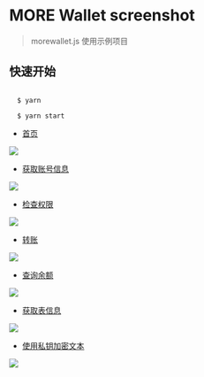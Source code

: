 # MORE Wallet screenshot

> morewallet.js 使用示例项目

## 快速开始

```

  $ yarn

  $ yarn start

```


- [首页](http://wokeyi.club)


![](https://public.bitzhidao.com/screenshot/index.jpg)


- [获取账号信息](http://wokeyi.club/get-account)


![](https://public.bitzhidao.com/screenshot/get_account.jpg)


- [检查权限](http://wokeyi.club/check-action)


![](https://public.bitzhidao.com/screenshot/check_action.jpg)


- [转账](http://wokeyi.club/transfer)


![](https://public.bitzhidao.com/screenshot/transfer.jpg)


- [查询余额](http://wokeyi.club/currency-balance)


![](https://public.bitzhidao.com/screenshot/currency-balance.jpg)


- [获取表信息](http://wokeyi.club/table-rows)


![](https://public.bitzhidao.com/screenshot/get_table_rows.jpg)


- [使用私钥加密文本](http://wokeyi.club/sign-text)


![](https://public.bitzhidao.com/screenshot/sign_text.jpg)





